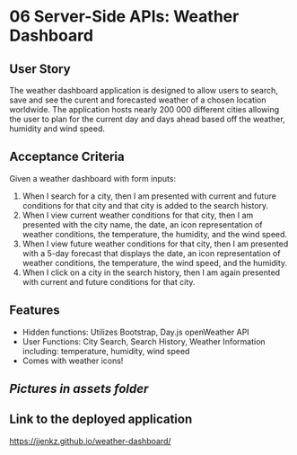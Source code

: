 # 06 Server-Side APIs: Weather Dashboard

## User Story

The weather dashboard application is designed to allow users to search, save and see the curent and forecasted weather of a chosen location worldwide. The application hosts nearly 200 000 different cities allowing the user to plan for the current day and days ahead based off the weather, humidity and wind speed.

## Acceptance Criteria

Given a weather dashboard with form inputs:

1. When I search for a city, then I am presented with current and future conditions for that city and that city is added to the search history.
2. When I view current weather conditions for that city, then I am presented with the city name, the date, an icon representation of weather conditions, the temperature, the humidity, and the wind speed.
3. When I view future weather conditions for that city, then I am presented with a 5-day forecast that displays the date, an icon representation of weather conditions, the temperature, the wind speed, and the humidity.
4. When I click on a city in the search history, then I am again presented with current and future conditions for that city.

## Features

- Hidden functions: Utilizes Bootstrap, Day.js openWeather API
- User Functions: City Search, Search History, Weather Information including: temperature, humidity, wind speed
- Comes with weather icons!

## _Pictures in assets folder_

## Link to the deployed application

https://jjenkz.github.io/weather-dashboard/
